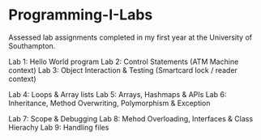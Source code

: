 # Programming-I-Labs

Assessed lab assignments completed in my first year at the University of Southampton.

Lab 1: Hello World program
Lab 2: Control Statements (ATM Machine context)
Lab 3: Object Interaction & Testing (Smartcard lock / reader context)

Lab 4: Loops & Array lists
Lab 5: Arrays, Hashmaps & APIs
Lab 6: Inheritance, Method Overwriting, Polymorphism & Exception

Lab 7: Scope & Debugging
Lab 8: Mehod Overloading, Interfaces & Class Hierachy
Lab 9: Handling files
